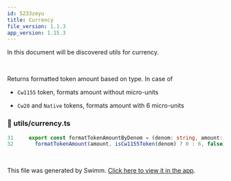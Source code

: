 ```yaml
---
id: 5233zeyu
title: Currency
file_version: 1.1.3
app_version: 1.15.3
---
```


In this document will be discovered utils for currency.

<br/>

Returns formatted token amount based on type. In case of

- `Cw1155`<swm-token data-swm-token=":types/swap.ts:31:1:1:`  Cw1155,`"/> token, formats amount without micro-units

- `Cw20`<swm-token data-swm-token=":types/swap.ts:32:1:1:`  Cw20,`"/> and `Native`<swm-token data-swm-token=":types/swap.ts:33:1:1:`  Native,`"/> tokens, formats amount with 6 micro-units
<!-- NOTE-swimm-snippet: the lines below link your snippet to Swimm -->

### 📄 utils/currency.ts

```typescript
31     export const formatTokenAmountByDenom = (denom: string, amount: number) =>
32       formatTokenAmount(amount, isCw1155Token(denom) ? 0 : 6, false);
```

<br/>

This file was generated by Swimm. [Click here to view it in the app](https://app.swimm.io/repos/Z2l0aHViJTNBJTNBamFtYm8lM0ElM0FpeG9mb3VuZGF0aW9u/docs/5233zeyu).
